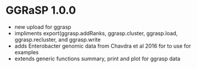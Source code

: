 # GGRaSP 1.0.0
* new upload for ggrasp
* impliments export(ggrasp.addRanks, ggrasp.cluster, ggrasp.load, ggrasp.recluster, and ggrasp.write
* adds Enterobacter genomic data from Chavdra et al 2016 for to use for examples
* extends generic functions summary, print and plot for ggrasp data